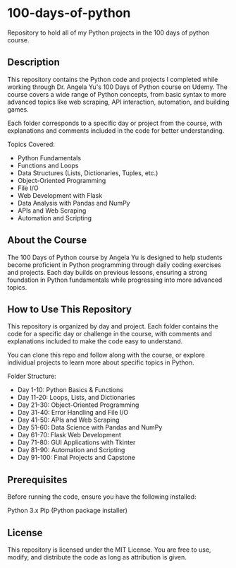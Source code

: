 # 100-days-of-python

Repository to hold all of my Python projects in the 100 days of python course.

## Description

This repository contains the Python code and projects I completed while working through Dr. Angela Yu's 100 Days of Python course on Udemy. The course covers a wide range of Python concepts, from basic syntax to more advanced topics like web scraping, API interaction, automation, and building games.

Each folder corresponds to a specific day or project from the course, with explanations and comments included in the code for better understanding.

Topics Covered:
* Python Fundamentals
* Functions and Loops
* Data Structures (Lists, Dictionaries, Tuples, etc.)
* Object-Oriented Programming
* File I/O
* Web Development with Flask
* Data Analysis with Pandas and NumPy
* APIs and Web Scraping
* Automation and Scripting

## About the Course
The 100 Days of Python course by Angela Yu is designed to help students become proficient in Python programming through daily coding exercises and projects. Each day builds on previous lessons, ensuring a strong foundation in Python fundamentals while progressing into more advanced topics.

## How to Use This Repository
This repository is organized by day and project. Each folder contains the code for a specific day or challenge in the course, with comments and explanations included to make the code easy to understand.

You can clone this repo and follow along with the course, or explore individual projects to learn more about specific topics in Python.

Folder Structure:
* Day 1-10: Python Basics & Functions
* Day 11-20: Loops, Lists, and Dictionaries
* Day 21-30: Object-Oriented Programming
* Day 31-40: Error Handling and File I/O
* Day 41-50: APIs and Web Scraping
* Day 51-60: Data Science with Pandas and NumPy
* Day 61-70: Flask Web Development
* Day 71-80: GUI Applications with Tkinter
* Day 81-90: Automation and Scripting
* Day 91-100: Final Projects and Capstone

## Prerequisites
Before running the code, ensure you have the following installed:

Python 3.x
Pip (Python package installer)

## License
This repository is licensed under the MIT License. You are free to use, modify, and distribute the code as long as attribution is given.
